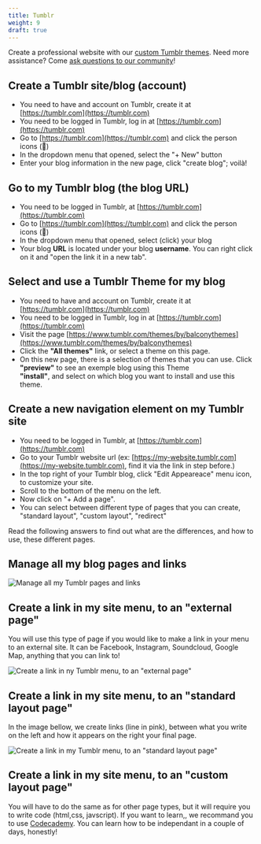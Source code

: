 ```yaml
---
title: Tumblr
weight: 9
draft: true
---
```


Create a professional website with our [custom Tumblr
themes](https://www.tumblr.com/themes/by/balconythemes).
Need more assistance? Come [ask questions to our
community](https://groups.google.com/forum/#!forum/balcony-themes)!

## Create a Tumblr site/blog (account)

- You need to have and account on Tumblr, create it at [https://tumblr.com](https://tumblr.com)			
- You need to be logged in Tumblr, log in at [https://tumblr.com](https://tumblr.com)
- Go to [https://tumblr.com](https://tumblr.com) and click the person icons (👤)
- In the dropdown menu that opened, select the "+ New" button
- Enter your blog information in the new page, click "create blog"; voilà!

## Go to my Tumblr blog (the blog URL)

- You need to be logged in Tumblr, at [https://tumblr.com](https://tumblr.com)
- Go to [https://tumblr.com](https://tumblr.com) and click the person icons (👤)
- In the dropdown menu that opened, select (click) your blog
-	Your blog **URL** is located under your blog **username**. You can right click on it and "open the link it in a new tab".

## Select and use a Tumblr Theme for my blog

- You need to have and account on Tumblr, create it at [https://tumblr.com](https://tumblr.com)
- You need to be logged in Tumblr, log in at [https://tumblr.com](https://tumblr.com)
- Visit the page [https://www.tumblr.com/themes/by/balconythemes](https://www.tumblr.com/themes/by/balconythemes)
- Click the **"All themes"** link, or select a theme on this page.
- On this new page, there is a selection of themes that you can
	use. Click **"preview"** to see an exemple blog
	using this Theme<br/> **"install"**, and select on which blog you want to install and use this theme.

## Create a new navigation element on my Tumblr site

- You need to be logged in Tumblr, at [https://tumblr.com](https://tumblr.com)
- Go to your Tumblr website url (ex: [https://my-website.tumblr.com](https://my-website.tumblr.com), find it via the link in step before.)
- In the top right of your Tumblr blog, click "Edit Appeareace" menu icon, to customize your site.
- Scroll to the bottom of the menu on the left.
- Now click on "+ Add a page".
- You can select between different type of pages that you can create, "standard layout", "custom layout", "redirect"

Read the following answers to find out what are the differences, and how to use, these different pages.

##  Manage all my blog pages and links

![Manage all my Tumblr pages and links](../tumblr-page-manage.png")

## Create a link in my site menu, to an "external page"

You will use this type of page if you would like to make a link in your menu to an external site.
It can be Facebook, Instagram, Soundcloud, Google Map, anything that you can link to!

![Create a link in ny Tumblr menu, to an "external page"](../tumblr-page-redirect.png")

## Create a link in my site menu, to an "standard layout page"

In the image bellow, we create links (line in pink), between what you
write on the left and how it appears on the right your final page.

![Create a link in my Tumblr menu, to an "standard layout page"](../tumblr-page-standard.png")

## Create a link in my site menu, to an "custom layout page"

You will have to do the same as for other page types, but it will require you to write code (html,css, javscript). If you want to learn,, we recommand you to use [Codecademy](.https://www.codecademy.com/catalog/language/html-css). You can learn how to be independant  in a couple of days, honestly!
